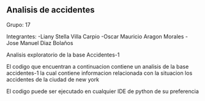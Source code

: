 Analisis de accidentes 
----------------
Grupo: 17

Integrantes: -Liany Stella Villa Carpio -Oscar Mauricio Aragon Morales -Jose Manuel Diaz Bolaños

Analisis exploratorio de la base Accidentes-1

El codigo que encuentran a continuacion contiene un analisis de la base accidentes-1 la cual contiene informacion relacionada con la situacion los accidentes de la ciudad de new york

El codigo puede ser ejecutado en cualquier IDE de python de su preferencia
